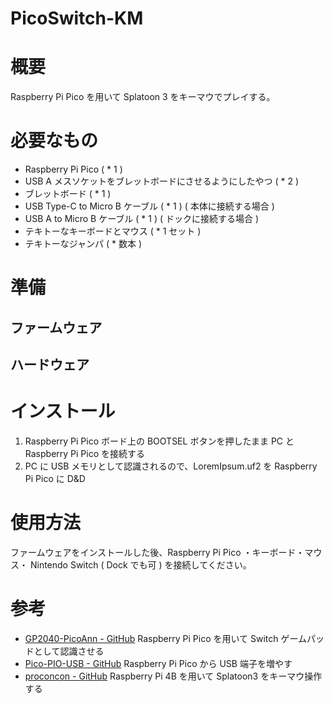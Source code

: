 # PicoSwitch-KM

# 概要
Raspberry Pi Pico を用いて Splatoon 3 をキーマウでプレイする。

# 必要なもの
- Raspberry Pi Pico ( * 1 )
- USB A メスソケットをブレットボードにさせるようにしたやつ ( * 2 )
- ブレットボード ( * 1 )
- USB Type-C to Micro B ケーブル ( * 1 ) ( 本体に接続する場合 )
- USB A to Micro B ケーブル ( * 1 ) ( ドックに接続する場合 )
- テキトーなキーボードとマウス ( * 1 セット )
- テキトーなジャンパ ( * 数本 )

# 準備
## ファームウェア

## ハードウェア

# インストール
1. Raspberry Pi Pico ボード上の BOOTSEL ボタンを押したまま PC と Raspberry Pi Pico を接続する
2. PC に USB メモリとして認識されるので、LoremIpsum.uf2 を Raspberry Pi Pico に D&D

# 使用方法
ファームウェアをインストールした後、Raspberry Pi Pico ・キーボード・マウス・ Nintendo Switch ( Dock でも可 ) を接続してください。

<!--
## カスタマイズ
現状はカスタマイズ不可

# 改造のヒント
本プログラムは MIT ライセンスに基づいて再頒布・使用が許可されており、改造も自由に行うことが可能です。
-->


# 参考
- [GP2040-PicoAnn - GitHub](https://github.com/alirin222/GP2040-PicoAnn) Raspberry Pi Pico を用いて Switch ゲームパッドとして認識させる
- [Pico-PIO-USB - GitHub](https://github.com/sekigon-gonnoc/Pico-PIO-USB) Raspberry Pi Pico から USB 端子を増やす
- [proconcon - GitHub](https://github.com/unvirus/proconcon) Raspberry Pi 4B を用いて Splatoon3 をキーマウ操作する


